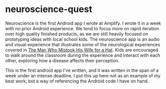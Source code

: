 neuroscience-quest
======

Neuroscience is the first Android app I wrote at Amplify. I wrote it in a week with no prior Android experience. We tend to focus more on rapid iteration over high quality finished products, as we are still heavily focused on prototyping ideas with local school kids. The neuroscience app is an audio and visual experience that illustrates some of the neurological experiences covered in <a href="http://www.amazon.com/Man-Who-Mistook-His-Wife/dp/0684853949">The Man Who Mistook His Wife for a Hat</a>. Kids are encouraged to walk around the classroom during the experience and interact with each other, exploring how a disease affects their perception.

This is the first android app I've written, and it was written in the span of a week under an intense deadline. I put this up here not as an example of my best work, but a way of referencing the Android code I have on hand.